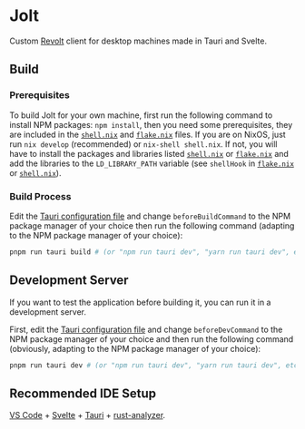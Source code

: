 # Jolt

Custom [Revolt](https://www.github.com/revoltchat) client for desktop machines made in Tauri and Svelte.

## Build

### Prerequisites

To build Jolt for your own machine, first run the following command to install NPM packages: `npm install`, then you need some prerequisites, they are included in the [`shell.nix`](shell.nix) and [`flake.nix`](flake.nix) files. If you are on NixOS, just run `nix develop` (recommended) or `nix-shell shell.nix`. If not, you will have to install the packages and libraries listed [`shell.nix`](shell.nix) or [`flake.nix`](flake.nix) and add the libraries to the `LD_LIBRARY_PATH` variable (see `shellHook` in [`flake.nix`](flake.nix) or [`shell.nix`](shell.nix)).

### Build Process

Edit the [Tauri configuration file](src-tauri/tauri.conf.json) and change `beforeBuildCommand` to the NPM package manager of your choice then run the following command (adapting to the NPM package manager of your choice):

```bash
pnpm run tauri build # (or "npm run tauri dev", "yarn run tauri dev", etc.)
```

## Development Server

If you want to test the application before building it, you can run it in a development server.

First, edit the [Tauri configuration file](src-tauri/tauri.conf.json) and change `beforeDevCommand` to the NPM package manager of your choice and then run the following command (obviously, adapting to the NPM package manager of your choice):

```bash
pnpm run tauri dev # (or "npm run tauri dev", "yarn run tauri dev", etc.)
```

## Recommended IDE Setup

[VS Code](https://code.visualstudio.com/) + [Svelte](https://marketplace.visualstudio.com/items?itemName=svelte.svelte-vscode) + [Tauri](https://marketplace.visualstudio.com/items?itemName=tauri-apps.tauri-vscode) + [rust-analyzer](https://marketplace.visualstudio.com/items?itemName=rust-lang.rust-analyzer).
